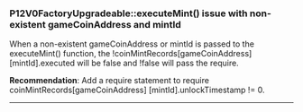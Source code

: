### P12V0FactoryUpgradeable::executeMint() issue with non-existent gameCoinAddress and mintId

When a non-existent gameCoinAddress or mintId is passed to the executeMint()
function, the !coinMintRecords[gameCoinAddress][mintId].executed will be false and !false will pass the require.

**Recommendation**: Add a require statement to require coinMintRecords[gameCoinAddress] [mintId].unlockTimestamp != 0.

---
